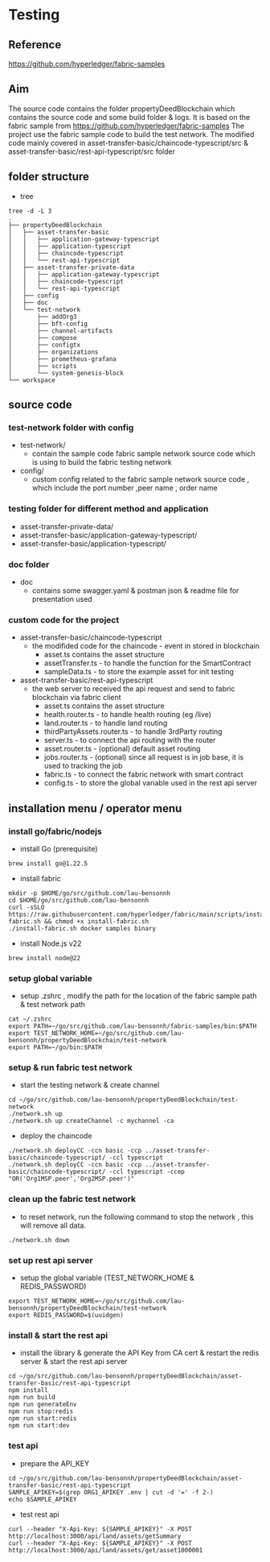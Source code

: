 # Testing

## Reference

https://github.com/hyperledger/fabric-samples

## Aim

The source code contains the folder propertyDeedBlockchain which contains the source code and some build folder & logs.
It is based on the fabric sample from https://github.com/hyperledger/fabric-samples
The project use the fabric sample code to build the test network.
The modified code mainly covered in asset-transfer-basic/chaincode-typescript/src & asset-transfer-basic/rest-api-typescript/src folder

## folder structure

- tree

```console
tree -d -L 3
.
├── propertyDeedBlockchain
│   ├── asset-transfer-basic
│   │   ├── application-gateway-typescript
│   │   ├── application-typescript
│   │   ├── chaincode-typescript
│   │   └── rest-api-typescript
│   ├── asset-transfer-private-data
│   │   ├── application-gateway-typescript
│   │   ├── chaincode-typescript
│   │   └── rest-api-typescript
│   ├── config
│   ├── doc
│   └── test-network
│       ├── addOrg3
│       ├── bft-config
│       ├── channel-artifacts
│       ├── compose
│       ├── configtx
│       ├── organizations
│       ├── prometheus-grafana
│       ├── scripts
│       └── system-genesis-block
└── workspace
```

## source code

### test-network folder with config

- test-network/
  - contain the sample code fabric sample network source code which is using to build the fabric testing network
- config/
  - custom config related to the fabric sample network source code , which include the port number ,peer name , order name

### testing folder for different method and application

- asset-transfer-private-data/
- asset-transfer-basic/application-gateway-typescript/
- asset-transfer-basic/application-typescript/

### doc folder

- doc
  - contains some swagger.yaml & postman json & readme file for presentation used

### custom code for the project

- asset-transfer-basic/chaincode-typescript
  - the modifided code for the chaincode - event in stored in blockchain
    - asset.ts contains the asset structure
    - assetTransfer.ts - to handle the function for the SmartContract
    - sampleData.ts - to store the example asset for init testing
- asset-transfer-basic/rest-api-typescript
  - the web server to received the api request and send to fabric blockchain via fabric client
    - asset.ts contains the asset structure
    - health.router.ts - to handle health routing (eg /live)
    - land.router.ts - to handle land routing
    - thirdPartyAssets.router.ts - to handle 3rdParty routing
    - server.ts - to connect the api routing with the router
    - asset.router.ts - (optional) default asset routing
    - jobs.router.ts - (optional) since all request is in job base, it is used to tracking the job
    - fabric.ts - to connect the fabric network with smart contract
    - config.ts - to store the global variable used in the rest api server

## installation menu / operator menu

### install go/fabric/nodejs

<!-- TODO -->
<!-- install fabric,go,nodejs 22 -->

- install Go (prerequisite)

```
brew install go@1.22.5
```

- install fabric

```
mkdir -p $HOME/go/src/github.com/lau-bensonnh
cd $HOME/go/src/github.com/lau-bensonnh
curl -sSLO https://raw.githubusercontent.com/hyperledger/fabric/main/scripts/install-fabric.sh && chmod +x install-fabric.sh
./install-fabric.sh docker samples binary
```

- install Node.js v22

```
brew install node@22
```

### setup global variable

- setup .zshrc , modify the path for the location of the fabric sample path & test network path

```
cat ~/.zshrc
export PATH=~/go/src/github.com/lau-bensonnh/fabric-samples/bin:$PATH
export TEST_NETWORK_HOME=~/go/src/github.com/lau-bensonnh/propertyDeedBlockchain/test-network
export PATH=~/go/bin:$PATH
```

### setup & run fabric test network

- start the testing network & create channel

```
cd ~/go/src/github.com/lau-bensonnh/propertyDeedBlockchain/test-network
./network.sh up
./network.sh up createChannel -c mychannel -ca
```

- deploy the chaincode

<!-- ccn = CC_NAME  , ccep = CC_END_POLICY , CCCG = CC_COLL_CONFIG  -->

```
./network.sh deployCC -ccn basic -ccp ../asset-transfer-basic/chaincode-typescript/ -ccl typescript
./network.sh deployCC -ccn basic -ccp ../asset-transfer-basic/chaincode-typescript/ -ccl typescript -ccep "OR('Org1MSP.peer','Org2MSP.peer')"
```

### clean up the fabric test network

- to reset network, run the following command to stop the network , this will remove all data.

```
./network.sh down
```

### set up rest api server

- setup the global variable (TEST_NETWORK_HOME & REDIS_PASSWORD)

```
export TEST_NETWORK_HOME=~/go/src/github.com/lau-bensonnh/propertyDeedBlockchain/test-network
export REDIS_PASSWORD=$(uuidgen)
```

### install & start the rest api

- install the library & generate the API Key from CA cert & restart the redis server & start the rest api server

```
cd ~/go/src/github.com/lau-bensonnh/propertyDeedBlockchain/asset-transfer-basic/rest-api-typescript
npm install
npm run build
npm run generateEnv
npm run stop:redis
npm run start:redis
npm run start:dev
```

### test api

- prepare the API_KEY

```console
cd ~/go/src/github.com/lau-bensonnh/propertyDeedBlockchain/asset-transfer-basic/rest-api-typescript
SAMPLE_APIKEY=$(grep ORG1_APIKEY .env | cut -d '=' -f 2-)
echo $SAMPLE_APIKEY
```

- test rest api

```
curl --header "X-Api-Key: ${SAMPLE_APIKEY}" -X POST http://localhost:3000/api/land/assets/getSummary
curl --header "X-Api-Key: ${SAMPLE_APIKEY}" -X POST http://localhost:3000/api/land/assets/get/asset1000001
```
